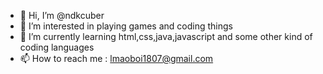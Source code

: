 - 👋 Hi, I’m @ndkcuber
- 👀 I’m interested in playing games and coding things
- 🌱 I’m currently learning html,css,java,javascript and some other kind of coding languages
- 📫 How to reach me : lmaoboi1807@gmail.com

<!---
ndkcuber/ndkcuber is a ✨ special ✨ repository because its `README.md` (this file) appears on your GitHub profile.
You can click the Preview link to take a look at your changes.
--->
